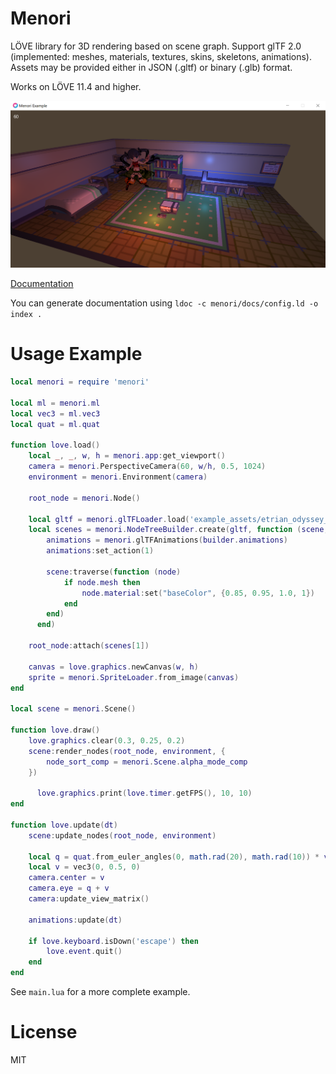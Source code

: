 # Menori

LÖVE library for 3D rendering based on scene graph. Support glTF 2.0 (implemented: meshes, materials, textures, skins, skeletons, animations). Assets may be provided either in JSON (.gltf) or binary (.glb) format.

Works on LÖVE 11.4 and higher.

![preview_example](preview.png)

[Documentation](https://rozenmad.github.io)

You can generate documentation using `ldoc -c menori/docs/config.ld -o index .`

# Usage Example

``` lua
local menori = require 'menori'

local ml = menori.ml
local vec3 = ml.vec3
local quat = ml.quat

function love.load()
	local _, _, w, h = menori.app:get_viewport()
	camera = menori.PerspectiveCamera(60, w/h, 0.5, 1024)
	environment = menori.Environment(camera)

	root_node = menori.Node()

	local gltf = menori.glTFLoader.load('example_assets/etrian_odyssey_3_monk/scene.gltf')
	local scenes = menori.NodeTreeBuilder.create(gltf, function (scene, builder)
		animations = menori.glTFAnimations(builder.animations)
		animations:set_action(1)

		scene:traverse(function (node)
			if node.mesh then
				node.material:set("baseColor", {0.85, 0.95, 1.0, 1})
			end
		end)
      end)

	root_node:attach(scenes[1])

	canvas = love.graphics.newCanvas(w, h)
	sprite = menori.SpriteLoader.from_image(canvas)
end

local scene = menori.Scene()

function love.draw()
	love.graphics.clear(0.3, 0.25, 0.2)
	scene:render_nodes(root_node, environment, {
		node_sort_comp = menori.Scene.alpha_mode_comp
	})

      love.graphics.print(love.timer.getFPS(), 10, 10)
end

function love.update(dt)
	scene:update_nodes(root_node, environment)

	local q = quat.from_euler_angles(0, math.rad(20), math.rad(10)) * vec3.unit_z * 2.0
	local v = vec3(0, 0.5, 0)
	camera.center = v
	camera.eye = q + v
	camera:update_view_matrix()

	animations:update(dt)

	if love.keyboard.isDown('escape') then
		love.event.quit()
	end
end
```

See ```main.lua``` for a more complete example.

# License
MIT
